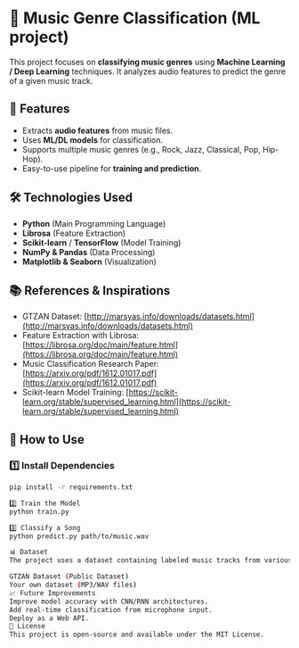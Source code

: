# 🎵 Music Genre Classification (ML project)

This project focuses on **classifying music genres** using **Machine Learning / Deep Learning** techniques. It analyzes audio features to predict the genre of a given music track.

## 🚀 Features
- Extracts **audio features** from music files.
- Uses **ML/DL models** for classification.
- Supports multiple music genres (e.g., Rock, Jazz, Classical, Pop, Hip-Hop).
- Easy-to-use pipeline for **training and prediction**.

## 🛠️ Technologies Used
- **Python** (Main Programming Language)
- **Librosa** (Feature Extraction)
- **Scikit-learn** / **TensorFlow** (Model Training)
- **NumPy & Pandas** (Data Processing)
- **Matplotlib & Seaborn** (Visualization)

## 📚 References & Inspirations
- GTZAN Dataset: [http://marsyas.info/downloads/datasets.html](http://marsyas.info/downloads/datasets.html)
- Feature Extraction with Librosa: [https://librosa.org/doc/main/feature.html](https://librosa.org/doc/main/feature.html)
- Music Classification Research Paper: [https://arxiv.org/pdf/1612.01017.pdf](https://arxiv.org/pdf/1612.01017.pdf)
- Scikit-learn Model Training: [https://scikit-learn.org/stable/supervised_learning.html](https://scikit-learn.org/stable/supervised_learning.html)


## 🎯 How to Use
### **1️⃣ Install Dependencies**
```bash
pip install -r requirements.txt

2️⃣ Train the Model
python train.py

3️⃣ Classify a Song
python predict.py path/to/music.wav

📊 Dataset
The project uses a dataset containing labeled music tracks from various genres. You can use:

GTZAN Dataset (Public Dataset)
Your own dataset (MP3/WAV files)
📈 Future Improvements
Improve model accuracy with CNN/RNN architectures.
Add real-time classification from microphone input.
Deploy as a Web API.
📝 License
This project is open-source and available under the MIT License.
